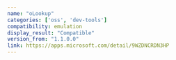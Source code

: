 ```yaml
---
name: "oLookup"
categories: ['oss', 'dev-tools']
compatibility: emulation
display_result: "Compatible"
version_from: "1.1.0.0"
link: https://apps.microsoft.com/detail/9WZDNCRDN3HP
---
```

